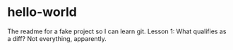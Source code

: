 hello-world
===========

The readme for a fake project so I can learn git.
Lesson 1: What qualifies as a diff? Not everything, apparently.
